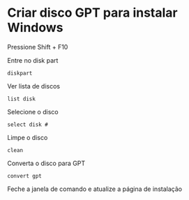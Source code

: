 # Criar disco GPT para instalar Windows

Pressione Shift + F10

Entre no disk part
```
diskpart
```

Ver lista de discos
```
list disk
```

Selecione o disco
```
select disk #
```

Limpe o disco
```
clean
```

Converta o disco para GPT
```
convert gpt
```

Feche a janela de comando e atualize a página de instalação
